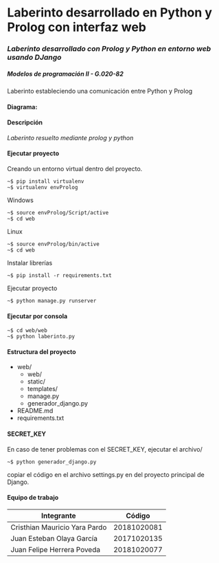 # Laberinto desarrollado en Python y Prolog con interfaz web
### _Laberinto desarrollado con Prolog y Python en entorno web usando DJango_
##### Modelos de programación II - G.020-82

Laberinto estableciendo una comunicación entre Python y Prolog


#### Diagrama:


#### Descripción
_Laberinto resuelto mediante prolog y python_


#### Ejecutar proyecto
Creando un entorno virtual dentro del proyecto.
```
~$ pip install virtualenv
~$ virtualenv envProlog
```
Windows
```
~$ source envProlog/Script/active
~$ cd web
```
Linux
```
~$ source envProlog/bin/active
~$ cd web
```
Instalar librerías
```
~$ pip install -r requirements.txt
```
Ejecutar proyecto
```
~$ python manage.py runserver
```

#### Ejecutar por consola
```
~$ cd web/web
~$ python laberinto.py

```

#### Estructura del proyecto
+ web/
    + web/
    + static/
    + templates/
    + manage.py
    + generador_django.py
+ README.md
+ requirements.txt


#### SECRET_KEY
En caso de tener problemas con el SECRET_KEY, ejecutar el archivo/
```
~$ python generador_django.py

```
copiar el código en el archivo settings.py en del proyecto principal de Django.


#### Equipo de trabajo

Integrante  | Código
------------- | -------------
Cristhian Mauricio Yara Pardo | 20181020081
Juan Esteban Olaya García | 20171020135
Juan Felipe Herrera Poveda | 20181020077
